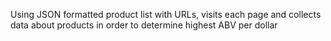 Using JSON formatted product list with URLs, visits each page and collects data about products in order to determine highest ABV per dollar